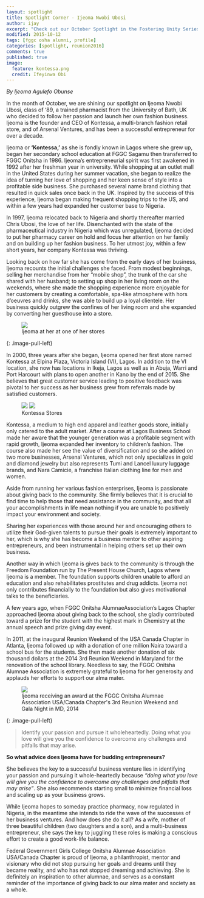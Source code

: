 ```yaml
---
layout: spotlight
title: Spotlight Corner - Ijeoma Nwobi Ubosi
author: ijay
excerpt: "Check out our October Spotlight in the Fostering Unity Series featuring Ijeoma Nwobi Ubosi, 'Kontessa', Class of '89."
modified: 2015-10-12
tags: [fggc osha alumni, profile]
categories: [spotlight, reunion2016]
comments: true
published: true
image:
  feature: kontessa.png
  credit: Ifeyinwa Obi
---
```

*By Ijeoma Agulefo Obunse*

In the month of October, we are shining our spotlight on Ijeoma Nwobi Ubosi, class of ‘89, a trained pharmacist from the University of Bath, UK who decided to follow her passion and launch her own fashion business. Ijeoma is the founder and CEO of Kontessa, a multi-branch fashion retail store, and of Arsenal Ventures, and has been a successful entrepreneur for over a decade. 

Ijeoma or **‘Kontessa,’** as she is fondly known in Lagos where she grew up, began her secondary school education at FGGC Sagamu then transferred to FGGC Onitsha in 1986. Ijeoma’s entrepreneurial spirit was first awakened in 1992 after her freshman year in university.  While shopping at an outlet mall in the United States during her summer vacation, she began to realize the idea of turning her love of shopping and her keen sense of style into a profitable side business. She purchased several name brand clothing that resulted in quick sales once back in the UK. Inspired by the success of this experience, Ijeoma began making frequent shopping trips to the US, and within a few years had expanded her customer base to Nigeria.

In 1997, Ijeoma relocated back to Nigeria and shortly thereafter married Chris Ubosi, the love of her life. Disenchanted with the state of the pharmaceutical industry in Nigeria which was unregulated, Ijeoma decided to put her pharmacy career on hold and focus her attention on her family and on building up her fashion business. To her utmost joy, within a few short years, her company Kontessa was thriving.

Looking back on how far she has come from the early days of her business, Ijeoma recounts the initial challenges she faced. From modest beginnings, selling her merchandise from her “mobile shop”, the trunk of the car she shared with her husband; to setting up shop in her living room on the weekends, where she made the shopping experience more enjoyable for her customers by creating a comfortable, spa-like atmosphere with hors d’oeuvres and drinks, she was able to build up a loyal clientele. Her business quickly outgrew the confines of her living room and she expanded by converting her guesthouse into a store.

<figure>
	<a href="{{ site.url }}/images/kontessa/ijeoma.jpg"><img src="{{ site.url }}/images/kontessa/ijeoma.jpg"></a>
	<figcaption>Ijeoma at her at one of her stores</figcaption>
</figure>
{: .image-pull-left}
 
In 2000, three years after she began, Ijeoma opened her first store named Kontessa at Elpina Plaza, Victoria Island (VI), Lagos. In addition to the VI location, she now has locations in Ikeja, Lagos as well as in Abuja, Warri and Port Harcourt with plans to open another in Kano by the end of 2015. She believes that great customer service leading to positive feedback was pivotal to her success as her business grew from referrals made by satisfied customers.

<figure class="half">
    <a href="{{ site.url }}/images/kontessa/storepic1.jpg"><img src="{{ site.url }}/images/kontessa/storepic1.jpg"></a>
    <a href="{{ site.url }}/images/kontessa/storepic2.jpg"><img src="{{ site.url }}/images/kontessa/storepic2.jpg"></a>
    <figcaption>Kontessa Stores</figcaption>
</figure>


Kontessa, a medium to high end apparel and leather goods store, initially only catered to the adult market. After a course at Lagos Business School made her aware that the younger generation was a profitable segment with rapid growth, Ijeoma expanded her inventory to children’s fashion. The course also made her see the value of diversification and so she added on two more businesses, Arsenal Ventures, which not only specializes in gold and diamond jewelry but also represents Tumi and Lancel luxury luggage brands, and Nara Camicie, a franchise Italian clothing line for men and women.

Aside from running her various fashion enterprises, Ijeoma is passionate about giving back to the community.  She firmly believes that it is crucial to find time to help those that need assistance in the community, and that all your accomplishments in life mean nothing if you are unable to positively impact your environment and society.  

Sharing her experiences with those around her and encouraging others to utilize their God-given talents to pursue their goals is extremely important to her, which is why she has become a business mentor to other aspiring entrepreneurs, and been instrumental in helping others set up their own business.

Another way in which Ijeoma is gives back to the community is through the Freedom Foundation run by The Present House Church, Lagos where Ijeoma is a member. The foundation supports children unable to afford an education and also rehabilitates prostitutes and drug addicts. Ijeoma not only contributes financially to the foundation but also gives motivational talks to the beneficiaries. 

A few years ago, when FGGC Onitsha AlumnaeAssociation’s Lagos Chapter approached Ijeoma about giving back to the school, she gladly contributed toward a prize for the student with the highest mark in Chemistry at the annual speech and prize giving day event. 

In 2011, at the inaugural Reunion Weekend of the USA Canada Chapter in Atlanta, Ijeoma followed up with a donation of one million Naira toward a school bus for the students. She then made another donation of six thousand dollars at the 2014 3rd Reunion Weekend in Maryland for the renovation of the school library. Needless to say, the FGGC Onitsha Alumnae Association is extremely grateful to Ijeoma for her generosity and applauds her efforts to support our alma mater.

<figure>
	<a href="{{ site.url }}/images/kontessa/ijeoma3.jpg"><img src="{{ site.url }}/images/kontessa/ijeoma3.jpg"></a>
	<figcaption>Ijeoma receiving an award at the FGGC Onitsha Alumnae Association USA/Canada Chapter's 3rd Reunion Weekend and Gala Night in MD, 2014</figcaption>
</figure>
{: .image-pull-left}

> Identify your passion and pursue it wholeheartedly. Doing what you love will give you the confidence to overcome any challenges and pitfalls that may arise.

**So what advice does Ijeoma have for budding entrepreneurs?**

She believes the key to a successful business venture lies in identifying your passion and pursuing it whole-heartedly because *“doing what you love will give you the confidence to overcome any challenges and pitfalls that may arise”*.  She also recommends starting small to minimize financial loss and scaling up as your business grows.

While Ijeoma hopes to someday practice pharmacy, now regulated in Nigeria, in the meantime she intends to ride the wave of the successes of her business ventures. And how does she do it all? As a wife, mother of three beautiful children (two daughters and a son), and a multi-business entrepreneur, she says the key to juggling these roles is making a conscious effort to create a good work-life balance.

Federal Government Girls College Onitsha Alumnae Association USA/Canada Chapter is proud of Ijeoma, a philanthropist, mentor and visionary who did not stop pursuing her goals and dreams until they became reality, and who has not stopped dreaming and achieving. She is definitely an inspiration to other alumnae, and serves as a constant reminder of the importance of giving back to our alma mater and society as a whole.

